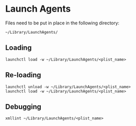 # Launch Agents

Files need to be put in place in the following directory:

```
~/Library/LaunchAgents/
```

## Loading

```
launchctl load -w ~/Library/LaunchAgents/<plist_name>
```

## Re-loading

```
launchctl unload -w ~/Library/LaunchAgents/<plist_name>
launchctl load -w ~/Library/LaunchAgents/<plist_name>
```

## Debugging

```
xmllint ~/Library/LaunchAgents/<plist_name>
```
